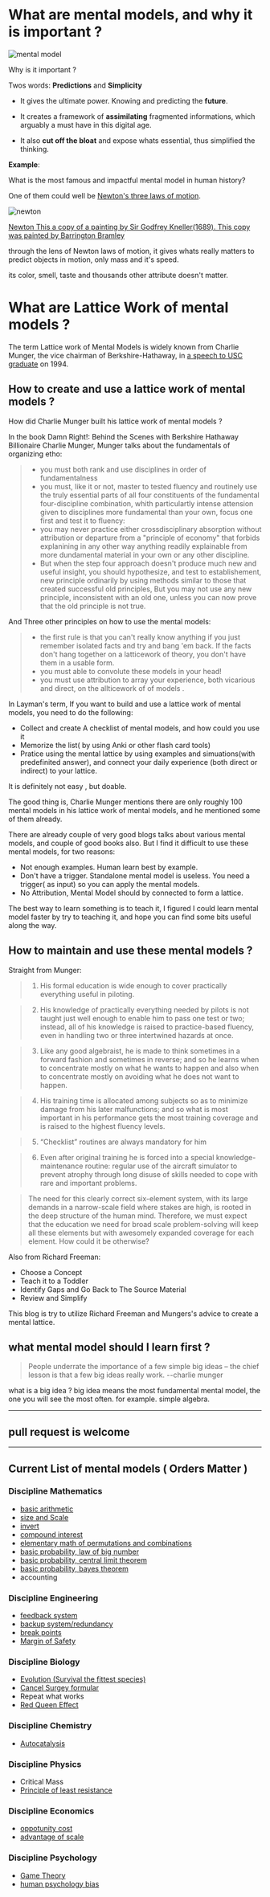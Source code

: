 # What are mental models, and why it is important ?

![mental model](https://upload.wikimedia.org/wikipedia/commons/9/9f/Phrenology.png)

Why is it important ?

Twos words: __Predictions__ and __Simplicity__

* It gives the ultimate power. Knowing and predicting the __future__.

* It creates a framework of __assimilating__ fragmented informations, which arguably a must have in this digital age.

* It also __cut off the bloat__ and expose whats essential, thus simplified the thinking.

**Example**:

What is the most famous and impactful mental model in human history?

One of them could well be [Newton's three laws of motion](https://en.wikipedia.org/wiki/Newton%27s_laws_of_motion).

![newton](https://upload.wikimedia.org/wikipedia/commons/3/39/GodfreyKneller-IsaacNewton-1689.jpg)

[Newton This a copy of a painting by Sir Godfrey Kneller(1689). This copy was painted by Barrington Bramley](https://commons.wikimedia.org/w/index.php?curid=37337)

through the lens of Newton laws of motion, it gives whats really matters to predict objects in motion, only mass and it's speed.

its color, smell, taste and thousands other attribute doesn't matter.



# What are Lattice Work of mental models ?


The term Lattice work of Mental Models is widely known from Charlie Munger, the vice chairman of Berkshire-Hathaway, in [a speech to USC graduate](https://old.ycombinator.com/munger.html) on 1994.


## How to create and use a lattice work of mental models ?

How did Charlie Munger built his lattice work of mental models ?

In the book Damn Right!: Behind the Scenes with Berkshire Hathaway Billionaire Charlie Munger, Munger talks about the fundamentals of organizing etho:

>* you must both rank and use disciplines in order of fundamentalness
>* you must, like it or not, master to tested fluency and routinely use the truly essential parts of all four constituents of the fundamental four-discipline combination, whith particulartly intense attension given to disciplines more fundamental than your own, focus one first and test it to fluency:
>* you may never practice either crossdisciplinary absorption without attribution or departure from a "principle of economy" that forbids explanining in any other way anything readily explainable from more dundamental material in your own or any other discipline.
>* But when the step four approach doesn't produce much new and useful insight, you should hypothesize, and test to establishement, new principle ordinarily by using methods similar to those that created successful old principles, But you may not use any new principle, inconsistent with an old one, unless you can now prove that the old principle is not true.

And Three other principles on how to use the mental models:

>* the first rule is that you can't really know anything if you just remember isolated facts and try and bang 'em back. If the facts don't hang together on a latticework of theory, you don't have them in a usable form.
>* you must able to convolute these models in your head!
>* you must use attribution to array your experience, both vicarious and direct, on the allticework of of models .

In Layman's term, If you want to build and use a lattice work of mental models, you need to do the following:

* Collect and create A checklist of mental models, and how could you use it
* Memorize the list( by using Anki or other flash card tools)
* Pratice using the mental lattice by using examples and simuations(with predefinited answer), and connect your daily experience (both direct or indirect) to your lattice.

It is definitely not easy , but doable.

The good thing is, Charlie Munger mentions there are only roughly 100 mental models in his lattice work of mental models, and he mentioned some of them already.

There are already couple of very good blogs talks about various mental models, and couple of good books also. But I find it difficult to use these mental models, for two reasons:

* Not enough examples. Human learn best by example.
* Don't have a trigger. Standalone mental model is useless. You need a trigger( as input) so you can apply the mental models.
* No Attribution, Mental Model should by connected to form a lattice.

The best way to learn something is to teach it, I figured I could learn mental model faster by try to teaching it, and hope you can find some bits useful along the way.


## How to maintain and use these mental models ?

Straight from Munger:

> 1) His formal education is wide enough to cover practically everything useful in piloting.

>2) His knowledge of practically everything needed by pilots is not taught just well enough to enable him to pass one test or two; instead, all of his knowledge is raised to practice-based fluency, even in handling two or three intertwined hazards at once.

>3) Like any good algebraist, he is made to think sometimes in a forward fashion and sometimes in reverse; and so he learns when to concentrate mostly on what he wants to happen and also when to concentrate mostly on avoiding what he does not want to happen.

>4) His training time is allocated among subjects so as to minimize damage from his later malfunctions; and so what is most important in his performance gets the most training coverage and is raised to the highest fluency levels.

>5) “Checklist” routines are always mandatory for him

>6) Even after original training he is forced into a special knowledge-maintenance routine: regular use of the aircraft simulator to prevent atrophy through long disuse of skills needed to cope with rare and important problems.

>The need for this clearly correct six-element system, with its large demands in a narrow-scale field where stakes are high, is rooted in the deep structure of the human mind. Therefore, we must expect that the education we need for broad scale problem-solving will keep all these elements but with awesomely expanded coverage for each element. How could it be otherwise?


Also from Richard Freeman:

* Choose a Concept
* Teach it to a Toddler
* Identify Gaps and Go Back to The Source Material
* Review and Simplify

This blog is try to utilize Richard Freeman and Mungers's advice to create a mental lattice. 

## what mental model should I learn first ?

> People underrate the importance of a few simple big ideas – the chief lesson is that a few big ideas really work. --charlie munger

what is a big idea ? big idea means the most fundamental mental model, the one you will see the most often. for example. simple algebra.

___

## pull request is welcome  ##

___




## Current List of mental models ( Orders Matter )

### Discipline Mathematics

* [basic arithmetic](basicArithemetic.md)
* [size and Scale](sizeAndScale.md)
* [invert](invert.md)
* [compound interest](compoundInterest.md)
* [elementary math of permutations and combinations](combinations.md)
* [basic probability, law of big number](lawOfBigNumbers.md)
* [basic probability, central limit theorem](centralLimit.md)
* [basic probability, bayes theorem](bayes-theorem.md)
* accounting

### Discipline Engineering

* [feedback system](feedbackSystem.md)
* [backup system/redundancy](redundancy.md)
* [break points](breakPoint.md)
* [Margin of Safety](marginOfSafety.md)

### Discipline Biology

* [Evolution (Survival the fittest species)](evolution.md)
* [Cancel Surgey formular](cancelSurgey.md)
* Repeat what works
* [Red Queen Effect](redqueeneffect.md)



### Discipline Chemistry

* [Autocatalysis](autoCatalysis.md)

### Discipline Physics

* Critical Mass
* [Principle of least resistance](lawOfleastAction.md)


### Discipline Economics

* [oppotunity cost](OpportunityCost.md)
* [advantage of scale](costOfScale.md)


### Discipline Psychology

* [Game Theory](gameTheory.md)
* [human psychology bias](humanPsychology.md)



